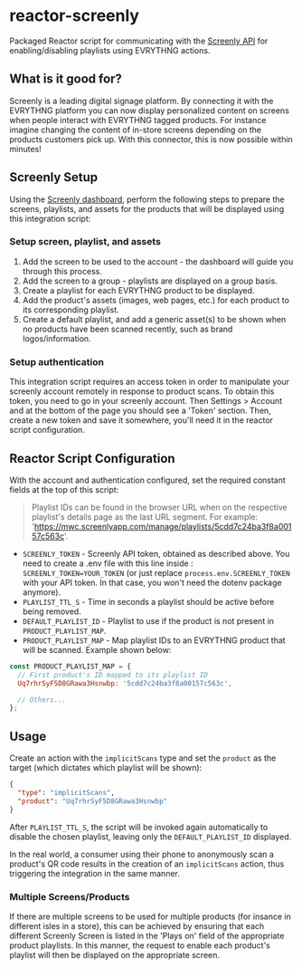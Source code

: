 # reactor-screenly

Packaged Reactor script for communicating with the
[Screenly API](https://www.screenly.io/) for enabling/disabling playlists using
EVRYTHNG actions.

## What is it good for?

Screenly is a leading digital signage platform. By connecting it with the
EVRYTHNG platform you can now display personalized content on screens when
people interact with EVRYTHNG tagged products. For instance imagine changing the
content of in-store screens depending on the products customers pick up.  With
this connector, this is now possible within minutes!

## Screenly Setup

Using the [Screenly dashboard](https://mwc.screenlyapp.com), perform the
following steps to prepare the screens, playlists, and assets for the products
that will be displayed using this integration script:

### Setup screen, playlist, and assets

1. Add the screen to be used to the account - the dashboard will guide you
   through this process.
2. Add the screen to a group - playlists are displayed on a group basis.
3. Create a playlist for each EVRYTHNG product to be displayed.
4. Add the product's assets (images, web pages, etc.) for each product to its
   corresponding playlist.
5. Create a default playlist, and add a generic asset(s) to be shown when no
   products have been scanned recently, such as brand logos/information.


### Setup authentication

This integration script requires an access token in order to manipulate your
screenly account remotely in response to product scans. To obtain this token,
you need to go in your screenly account. Then Settings > Account and at the 
bottom of the page you should see a 'Token' section. Then, create a new token and 
save it somewhere, you'll need it in the reactor script configuration.

## Reactor Script Configuration

With the account and authentication configured, set the required constant fields
at the top of this script:

> Playlist IDs can be found in the browser URL when on the respective playlist's
> details page as the last URL segment. For example:
> 'https://mwc.screenlyapp.com/manage/playlists/5cdd7c24ba3f8a00157c563c'.

* `SCREENLY_TOKEN` - Screenly API token, obtained as described above. You need to 
create a .env file with this line inside : 
`SCREENLY_TOKEN=YOUR_TOKEN` (or just replace `process.env.SCREENLY_TOKEN` with your API token. 
In that case, you won't need the dotenv package anymore).
* `PLAYLIST_TTL_S` - Time in seconds a playlist should be active before being
  removed.
* `DEFAULT_PLAYLIST_ID` - Playlist to use if the product is not present in
  `PRODUCT_PLAYLIST_MAP`.
* `PRODUCT_PLAYLIST_MAP` - Map playlist IDs to an EVRYTHNG product that will be
  scanned. Example shown below:

```js
const PRODUCT_PLAYLIST_MAP = {
  // First product's ID mapped to its playlist ID
  Uq7rhrSyF5D8GRawa3Hsnwbp: '5cdd7c24ba3f8a00157c563c',

  // Others...
};
```


## Usage

Create an action with the `implicitScans` type and set the `product` as the
target (which dictates which playlist will be shown):

```json
{
  "type": "implicitScans",
  "product": "Uq7rhrSyF5D8GRawa3Hsnwbp"
}
```

After `PLAYLIST_TTL_S`, the script will be invoked again automatically to
disable the chosen playlist, leaving only the `DEFAULT_PLAYLIST_ID` displayed.

In the real world, a consumer using their phone to anonymously scan a product's
QR code results in the creation of an `implicitScans` action, thus triggering
the integration in the same manner.

### Multiple Screens/Products

If there are multiple screens to be used for multiple products (for insance in
different isles in a store), this can be achieved by ensuring that each
different Screenly Screen is listed in the 'Plays on' field of the appropriate
product playlists. In this manner, the request to enable each product's playlist
will then be displayed on the appropriate screen.
